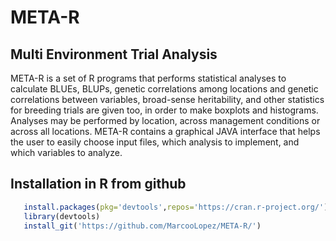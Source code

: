# META-R
## Multi Environment Trial Analysis

META-R is a set of R programs that performs statistical analyses to calculate BLUEs, BLUPs, genetic correlations among locations and genetic correlations between variables, broad-sense heritability, and other statistics for breeding trials are given too, in order to make boxplots and histograms. Analyses may be performed by location, across management conditions or across all locations. META-R contains a graphical JAVA interface that helps the user to easily choose input files, which analysis to implement, and which variables to analyze. 

## Installation in R from github

```R
   install.packages(pkg='devtools',repos='https://cran.r-project.org/')  #1# install devtools
   library(devtools)                                                     #2# load the library
   install_git('https://github.com/MarcooLopez/META-R/')  
```
